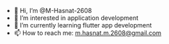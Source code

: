 - 👋 Hi, I’m @M-Hasnat-2608
- 👀 I’m interested in application development
- 🌱 I’m currently learning flutter app development
- 📫 How to reach me: m.hasnat.m.2608@gmail.com

<!---
M-Hasnat-2608/M-Hasnat-2608 is a ✨ special ✨ repository because its `README.md` (this file) appears on your GitHub profile.
You can click the Preview link to take a look at your changes.
--->
